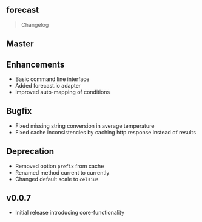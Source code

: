 forecast
--------

> Changelog

## Master

## Enhancements

* Basic command line interface
* Added forecast.io adapter
* Improved auto-mapping of conditions 

## Bugfix

* Fixed missing string conversion in average temperature
* Fixed cache inconsistencies by caching http response instead of results

## Deprecation

* Removed option `prefix` from cache
* Renamed method current to currently
* Changed default scale to `celsius`

## v0.0.7

* Initial release introducing core-functionality